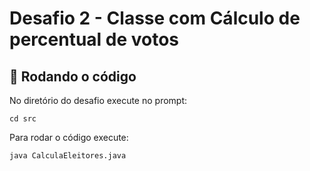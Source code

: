 # Desafio 2 - Classe com Cálculo de percentual de votos

## 🔧 Rodando o código
No diretório do desafio execute no prompt:
```
cd src
```
Para rodar o código execute:
```
java CalculaEleitores.java
```